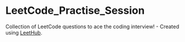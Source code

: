 # LeetCode_Practise_Session
Collection of LeetCode questions to ace the coding interview! - Created using [LeetHub](https://github.com/QasimWani/LeetHub).
